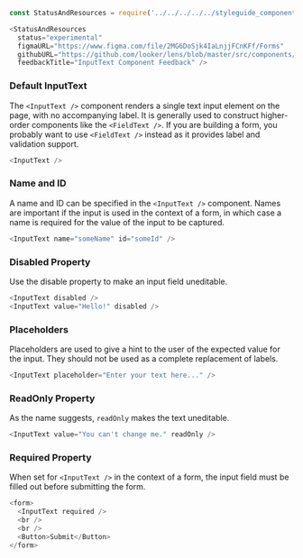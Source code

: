 ```js noeditor
const StatusAndResources = require('../../../../../styleguide_components/StatusAndResources').StatusAndResources;

<StatusAndResources
  status="experimental"
  figmaURL="https://www.figma.com/file/2MG6DoSjk4IaLnjjFCnKFf/Forms"
  githubURL="https://github.com/looker/lens/blob/master/src/components/Form/Inputs/InputText.tsx"
  feedbackTitle="InputText Component Feedback" />
```

### Default InputText

The `<InputText />` component renders a single text input element on the page, with no accompanying label. It is generally used to construct higher-order components like the `<FieldText />`. If you are building a form, you probably want to use `<FieldText />` instead as it provides label and validation support.

```js
<InputText />
```

### Name and ID

A name and ID can be specified in the `<InputText />` component. Names are important if the input is used in the context of a form, in which case a name is required for the value of the input to be captured.

```js
<InputText name="someName" id="someId" />
```

### Disabled Property

Use the disable property to make an input field uneditable.

```js
<InputText disabled />
<InputText value="Hello!" disabled />
```

### Placeholders

Placeholders are used to give a hint to the user of the expected value for the input. They should not be used as a complete replacement of labels.

```js
<InputText placeholder="Enter your text here..." />
```

### ReadOnly Property

As the name suggests, `readOnly` makes the text uneditable.

```js
<InputText value="You can't change me." readOnly />
```

### Required Property

When set for `<InputText />` in the context of a form, the input field must be filled out before submitting the form.

```js
<form>
  <InputText required />
  <br />
  <br />
  <Button>Submit</Button>
</form>
```
